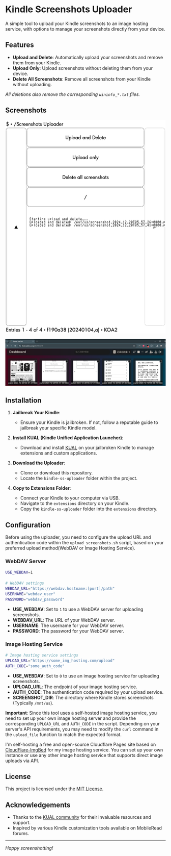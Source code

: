 # Kindle Screenshots Uploader

A simple tool to upload your Kindle screenshots to an image hosting service, with options to manage your screenshots directly from your device.

## Features

- **Upload and Delete**: Automatically upload your screenshots and remove them from your Kindle.
- **Upload Only**: Upload screenshots without deleting them from your device.
- **Delete All Screenshots**: Remove all screenshots from your Kindle without uploading.

_All deletions also remove the corresponding `wininfo_*.txt` files._

## Screenshots

![screenshot_2024_12_20T05_57_55+0800](readme.assets/screenshot_2024_12_20T05_57_55+0800.png)

![image-20241220060756970](readme.assets/image-20241220060756970.png)

## Installation

1. **Jailbreak Your Kindle**:
   - Ensure your Kindle is jailbroken. If not, follow a reputable guide to jailbreak your specific Kindle model.
   
2. **Install KUAL (Kindle Unified Application Launcher)**:
   - Download and install [KUAL](https://wiki.mobileread.com/wiki/KUAL) on your jailbroken Kindle to manage extensions and custom applications.

3. **Download the Uploader**:
   - Clone or download this repository.
   - Locate the `kindle-ss-uploader` folder within the project.

4. **Copy to Extensions Folder**:
   - Connect your Kindle to your computer via USB.
   - Navigate to the `extensions` directory on your Kindle.
   - Copy the `kindle-ss-uploader` folder into the `extensions` directory.

## Configuration

Before using the uploader, you need to configure the upload URL and authentication code within the `upload_screenshots.sh` script, based on your preferred upload method(WebDAV or Image Hosting Service).

### WebDAV Server

```sh
USE_WEBDAV=1

# WebDAV settings
WEBDAV_URL="https://webdav.hostname:[port]/path"
USERNAME="webdav_user"
PASSWORD="webdav_password"
```

- **USE_WEBDAV**: Set to `1` to use a WebDAV server for uploading screenshots.
- **WEBDAV_URL**: The URL of your WebDAV server.
- **USERNAME**: The username for your WebDAV server.
- **PASSWORD**: The password for your WebDAV server.

### Image Hosting Service

```sh
# Image hosting service settings
UPLOAD_URL="https://some_img_hosting.com/upload"
AUTH_CODE="some_auth_code"
```

- **USE_WEBDAV**: Set to `0` to use an image hosting service for uploading screenshots.
- **UPLOAD_URL**: The endpoint of your image hosting service.
- **AUTH_CODE**: The authentication code required by your upload service.
- **SCREENSHOT_DIR**: The directory where Kindle stores screenshots (Typically `/mnt/us`).

**Important**: Since this tool uses a self-hosted image hosting service, you need to set up your own image hosting server and provide the corresponding `UPLOAD_URL` and `AUTH_CODE` in the script. Depending on your server's API requirements, you may need to modify the `curl` command in the `upload_file` function to match the expected format.

I'm self-hosting a free and open-source Cloudflare Pages site based on [CloudFlare-ImgBed](https://github.com/MarSeventh/CloudFlare-ImgBed) for my image hosting service. You can set up your own instance or use any other image hosting service that supports direct image uploads via API.

## License

This project is licensed under the [MIT License](LICENSE).

## Acknowledgements

- Thanks to the [KUAL community](https://wiki.mobileread.com/wiki/KUAL) for their invaluable resources and support.
- Inspired by various Kindle customization tools available on MobileRead forums.

---

*Happy screenshotting!*
